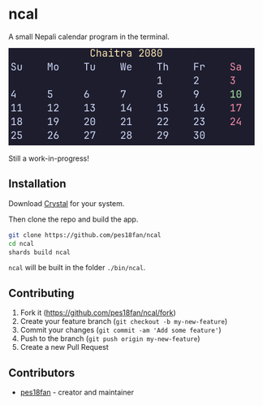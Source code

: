 # ncal

A small Nepali calendar program in the terminal.

<img src="./assets/ncal.png" alt="ncal open in WezTerm" />

Still a work-in-progress!

## Installation

Download [Crystal](https://crystal-lang.org) for your system.

Then clone the repo and build the app.

```bash
git clone https://github.com/pes18fan/ncal
cd ncal
shards build ncal
```

`ncal` will be built in the folder `./bin/ncal`.

## Contributing

1. Fork it (<https://github.com/pes18fan/ncal/fork>)
2. Create your feature branch (`git checkout -b my-new-feature`)
3. Commit your changes (`git commit -am 'Add some feature'`)
4. Push to the branch (`git push origin my-new-feature`)
5. Create a new Pull Request

## Contributors

- [pes18fan](https://github.com/pes18fan) - creator and maintainer
